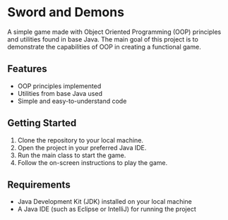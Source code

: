 # Sword and Demons

A simple game made with Object Oriented Programming (OOP) principles and utilities found in base Java. The main goal of this project is to demonstrate the capabilities of OOP in creating a functional game.

## Features

- OOP principles implemented
- Utilities from base Java used
- Simple and easy-to-understand code

## Getting Started

1. Clone the repository to your local machine.
2. Open the project in your preferred Java IDE.
3. Run the main class to start the game.
4. Follow the on-screen instructions to play the game.

## Requirements

- Java Development Kit (JDK) installed on your local machine
- A Java IDE (such as Eclipse or IntelliJ) for running the project
